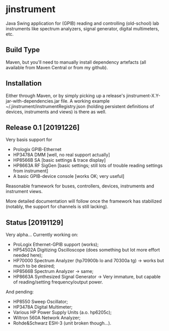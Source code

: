 # jinstrument
Java Swing application for (GPIB) reading and controlling (old-school) lab instruments like spectrum analyzers, signal generator, digital multimeters, etc.

## Build Type
Maven, but you'll need to manually install dependency artefacts (all available from Maven Central or from my github).

## Installation
Either through Maven, or by simply picking up a release's jinstrument-X.Y-jar-with-dependencies.jar file. A working example ~/.jinstrument/instrumentRegistry.json (holding persistent definitions of devices, instruments and views) is there as well.

## Release 0.1 [20191226]
Very basis support for
- Prologix GPIB-Ethernet
- HP3478A DMM [well, no real support actually]
- HP8566B SA [basic settings & trace display]
- HP8663A RF SigGen [basic settings; still lots of trouble reading settings from instrument]
- A basic GPIB-device console [works OK; very useful]

Reasonable framework for buses, controllers, devices, instruments and instrument views.

More detailed documentation will follow once the framework has stabilized (notably, the support for channels is still lacking).

## Status [20191129]
Very alpha... Currently working on:
- ProLogix Ethernet-GPIB support (works);
- HP54502A Digitizing Oscilloscope (does something but lot more effort needed here);
- HP70000 Spectrum Analyzer (hp70900b lo and 70300a tg) -> works but much to be desired;
- HP8566B Spectrum Analyzer -> same;
- HP8663A Synthesized Signal Generator -> Very immature, but capable of reading/setting frequency/output power.

And pending:
- HP8550 Sweep Oscillator;
- HP3478A Digital Multimeter;
- Various HP Power Supply Units (a.o. hp6205c);
- Wiltron 560A Network Analyzer;
- Rohde&Schwarz ESH-3 (unit broken though...).

